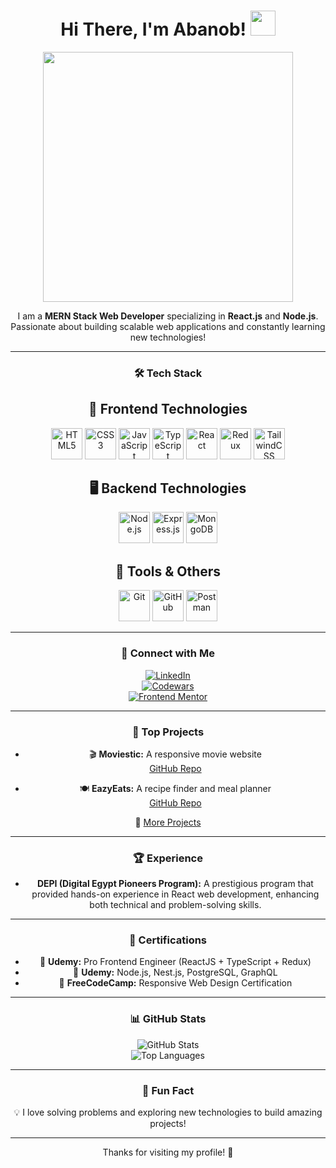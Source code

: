 <h1 align="center">
  Hi There, I'm Abanob! 
<img src="https://user-images.githubusercontent.com/18350557/176309783-0785949b-9127-417c-8b55-ab5a4333674e.gif" width="40px">
</h1>

<div align="center">

  <img src="https://media.giphy.com/media/ZVik7pBtu9dNS/giphy.gif" width="400px">

I am a **MERN Stack Web Developer** specializing in **React.js** and **Node.js**. Passionate about building scalable web applications and constantly learning new technologies!

---

### 🛠 Tech Stack

<div align="center">
  
  ## 🚀 Frontend Technologies
  <img src="https://i.imgur.com/3M8z6YF.gif" height="50" alt="HTML5"/>
  <img src="https://i.imgur.com/aFYHgDj.gif" height="50" alt="CSS3"/>
  <img src="https://i.imgur.com/QyxtJMz.gif" height="50" alt="JavaScript"/>
  <img src="https://i.imgur.com/Y7G8N7j.gif" height="50" alt="TypeScript"/>
  <img src="https://i.imgur.com/f3FxNWA.gif" height="50" alt="React"/>
  <img src="https://i.imgur.com/WZsNUPR.gif" height="50" alt="Redux"/>
  <img src="https://i.imgur.com/uRztkoq.gif" height="50" alt="TailwindCSS"/>

  ## 🖥️ Backend Technologies
  <img src="https://i.imgur.com/9vX5J0V.gif" height="50" alt="Node.js"/>
  <img src="https://i.imgur.com/7yIgFfJ.gif" height="50" alt="Express.js"/>
  <img src="https://i.imgur.com/9h3hMBC.gif" height="50" alt="MongoDB"/>

  ## 🔧 Tools & Others
  <img src="https://i.imgur.com/BdMZW8h.gif" height="50" alt="Git"/>
  <img src="https://i.imgur.com/qEdXySk.gif" height="50" alt="GitHub"/>
  <img src="https://i.imgur.com/HvJtT5Q.gif" height="50" alt="Postman"/>

</div>

---

### 🔗 Connect with Me

[![LinkedIn](https://img.shields.io/badge/LinkedIn-0077B5?style=for-the-badge&logo=linkedin&logoColor=white)](https://www.linkedin.com/in/abanob-rafik-a16079269?utm_source=share&utm_campaign=share_via&utm_content=profile&utm_medium=android_app)  
[![Codewars](https://img.shields.io/badge/Codewars-B1361E?style=for-the-badge&logo=codewars&logoColor=white)](https://www.codewars.com/users/AbanobRafik)  
[![Frontend Mentor](https://img.shields.io/badge/Frontend%20Mentor-3F54A3?style=for-the-badge&logo=frontendmentor&logoColor=white)](https://www.frontendmentor.io/profile/AbanobRafik)  

---

### 🚀 Top Projects

- 🎬 **Moviestic:** A responsive movie website  
  [GitHub Repo](https://github.com/AbanobRafik/Moviestic)

- 🍽 **EazyEats:** A recipe finder and meal planner  
  [GitHub Repo](https://github.com/AbanobRafik/EAZYEATS)

🔗 [More Projects](https://github.com/AbanobRafik) 

---

### 🏆 Experience

- **DEPI (Digital Egypt Pioneers Program):** A prestigious program that provided hands-on experience in React web development, enhancing both technical and problem-solving skills.

---

### 📜 Certifications

- 🏅 **Udemy:** Pro Frontend Engineer (ReactJS + TypeScript + Redux)  
- 🏅 **Udemy:** Node.js, Nest.js, PostgreSQL, GraphQL  
- 🏅 **FreeCodeCamp:** Responsive Web Design Certification  

---

### 📊 GitHub Stats

![GitHub Stats](https://github-readme-stats.vercel.app/api?username=AbanobRafik&show_icons=true&theme=tokyonight)  
![Top Languages](https://github-readme-stats.vercel.app/api/top-langs/?username=AbanobRafik&layout=compact&theme=tokyonight)  

---

### 🎉 Fun Fact

💡 I love solving problems and exploring new technologies to build amazing projects!

---

Thanks for visiting my profile! 🚀

</div>
